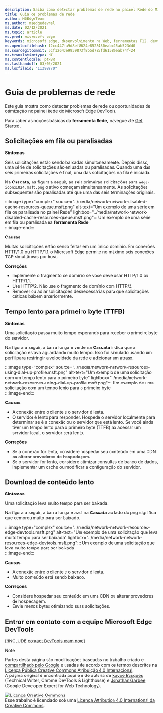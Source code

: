 ```yaml
---
description: Saiba como detectar problemas de rede no painel Rede do Microsoft Edge DevTools.
title: Guia de problemas de rede
author: MSEdgeTeam
ms.author: msedgedevrel
ms.date: 02/12/2021
ms.topic: article
ms.prod: microsoft-edge
keywords: microsoft edge, desenvolvimento na Web, ferramentas F12, devtools
ms.openlocfilehash: 12cc447fa9d8ef8624e8528430eabc25ab523dd0
ms.sourcegitcommit: 6cf12643e9959873f8b5d785fd6158eeab74f424
ms.translationtype: MT
ms.contentlocale: pt-BR
ms.lasthandoff: 03/06/2021
ms.locfileid: "11398270"
---
```

<!-- Copyright Kayce Basques and Jonathan Garbee

   Licensed under the Apache License, Version 2.0 (the "License");
   you may not use this file except in compliance with the License.
   You may obtain a copy of the License at

       https://www.apache.org/licenses/LICENSE-2.0

   Unless required by applicable law or agreed to in writing, software
   distributed under the License is distributed on an "AS IS" BASIS,
   WITHOUT WARRANTIES OR CONDITIONS OF ANY KIND, either express or implied.
   See the License for the specific language governing permissions and
   limitations under the License.  -->

# <a name="network-issues-guide"></a>Guia de problemas de rede  

Este guia mostra como detectar problemas de rede ou oportunidades de otimização no painel Rede do Microsoft Edge DevTools.  

Para saber as noções básicas da **ferramenta Rede,** navegue até [Get Started][NetworkPerformance].  

## <a name="queued-or-stalled-requests"></a>Solicitações em fila ou paralisadas  

**Sintomas**  

Seis solicitações estão sendo baixadas simultaneamente.  Depois disso, uma série de solicitações são enluadas ou paralisadas.  Quando uma das seis primeiras solicitações é final, uma das solicitações na fila é iniciada.  

Na **Cascata,** na figura a seguir, as seis primeiras solicitações para `edge-iconx1024.msft.png` o ativo começam simultaneamente.  As solicitações subsequentes são paralisadas até que uma das seis terminações originais.  

:::image type="complex" source="../media/network-network-disabled-cache-resources-queue.msft.png" alt-text="Um exemplo de uma série em fila ou paralisada no painel Rede" lightbox="../media/network-network-disabled-cache-resources-queue.msft.png":::
   Um exemplo de uma série em fila ou paralisada na **ferramenta Rede**  
:::image-end:::  

**Causas**  

Muitas solicitações estão sendo feitas em um único domínio.  Em conexões HTTP/1.0 ou HTTP/1.1, o Microsoft Edge permite no máximo seis conexões TCP simultâneas por host.  

**Correções**  

*   Implemente o fragmento de domínio se você deve usar HTTP/1.0 ou HTTP/1.1.  
*   Use HTTP/2.  Não use o fragmento de domínio com HTTP/2.  
*   Remover ou adiar solicitações desnecessárias para que solicitações críticas baixem anteriormente.  
    
## <a name="slow-time-to-first-byte-ttfb"></a>Tempo lento para primeiro byte (TTFB)  

**Sintomas**  

Uma solicitação passa muito tempo esperando para receber o primeiro byte do servidor.  

Na figura a seguir, a barra longa e verde na **Cascata** indica que a solicitação estava aguardando muito tempo.  Isso foi simulado usando um perfil para restringir a velocidade da rede e adicionar um atraso.  

:::image type="complex" source="../media/network-network-resources-using-dial-up-profile.msft.png" alt-text="Um exemplo de uma solicitação com um tempo lento para o primeiro byte" lightbox="../media/network-network-resources-using-dial-up-profile.msft.png":::
   Um exemplo de uma solicitação com um tempo lento para o primeiro byte  
:::image-end:::  

**Causas**  

*   A conexão entre o cliente e o servidor é lenta.  
*   O servidor é lento para responder.  Hospede o servidor localmente para determinar se é a conexão ou o servidor que está lento.  Se você ainda tiver um tempo lento para o primeiro byte \(TTFB\) ao acessar um servidor local, o servidor será lento.  
    
**Correções**  

*   Se a conexão for lenta, considere hospedar seu conteúdo em uma CDN ou alterar provedores de hospedagem.  
*   Se o servidor for lento, considere otimizar consultas de banco de dados, implementar um cache ou modificar a configuração do servidor.  
    
## <a name="slow-content-download"></a>Download de conteúdo lento  

**Sintomas**  

Uma solicitação leva muito tempo para ser baixada.  

Na figura a seguir, a barra longa e azul na **Cascata** ao lado do png significa que demorou muito para ser baixado.  

:::image type="complex" source="../media/network-network-resources-edge-devtools.msft.png" alt-text="Um exemplo de uma solicitação que leva muito tempo para ser baixada" lightbox="../media/network-network-resources-edge-devtools.msft.png":::
   Um exemplo de uma solicitação que leva muito tempo para ser baixada  
:::image-end:::  

**Causas**  

*   A conexão entre o cliente e o servidor é lenta.  
*   Muito conteúdo está sendo baixado.  
    
**Correções**  

*   Considere hospedar seu conteúdo em uma CDN ou alterar provedores de hospedagem.  
*   Envie menos bytes otimizando suas solicitações.  
    
<!--   ## Contribute knowledge  

Do you have a network issue that should be added to this guide?  

*   Send a tweet to [@EdgeDevTools][MicrosoftEdgeTweet].  
*   Choose **Send Feedback** \(![Send Feedback][ImageSendFeedbackIcon]\) in the DevTools or select `Alt`+`Shift`+`I` \(Windows, Linux\) or `Option`+`Shift`+`I` \(macOS\) to provide feedback or feature requests.  
*   [Open an issue][WebFundamentalsIssue] on the docs repo.  -->  
    
## <a name="getting-in-touch-with-the-microsoft-edge-devtools-team"></a>Entrar em contato com a equipe Microsoft Edge DevTools  

[!INCLUDE [contact DevTools team note](../includes/contact-devtools-team-note.md)]  

<!-- image links -->  

[ImageSendFeedbackIcon]: ../media/smile-icon.msft.png  

<!-- links -->  

[NetworkPerformance]: ./index.md "Inspecionar a atividade de rede no Microsoft Edge DevTools | Microsoft Docs"  

[MicrosoftEdgeTweet]: https://twitter.com/intent/tweet?text=@EdgeDevTools%20[Network%20Issues%20Guide%20Suggestion]  

[WebFundamentalsIssue]: https://github.com/MicrosoftDocs/edge-developer/issues/new?title=%5BDevTools%20Network%20Issues%20Guide%20Suggestion%5D "Novo problema - MicrosoftDocs/desenvolvedor de borda"  

> [!NOTE]
> Partes desta página são modificações baseadas no trabalho criado e [compartilhado pelo Google][GoogleSitePolicies] e usadas de acordo com os termos descritos na [Licença Pública Creative Commons Atribuição 4.0 Internacional][CCA4IL].  
> A página original [](https://developers.google.com/web/tools/chrome-devtools/network/issues) é encontrada aqui e é de autoria de [Kayce Basques][KayceBasques] \(Technical Writer, Chrome DevTools \& Lighthouse\) e [Jonathan Garbee][JonathanGarbee] \(Google Developer Expert for Web Technology\).  

[![Licença Creative Commons][CCby4Image]][CCA4IL]  
Esse trabalho é licenciado sob uma [Licença Attribution 4.0 International da Creative Commons][CCA4IL].  

[CCA4IL]: https://creativecommons.org/licenses/by/4.0  
[CCby4Image]: https://i.creativecommons.org/l/by/4.0/88x31.png  
[GoogleSitePolicies]: https://developers.google.com/terms/site-policies  
[KayceBasques]: https://developers.google.com/web/resources/contributors/kaycebasques  
[JonathanGarbee]: https://developers.google.com/web/resources/contributors/jonathangarbee
